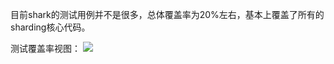 目前shark的测试用例并不是很多，总体覆盖率为20%左右，基本上覆盖了所有的sharding核心代码。

测试覆盖率视图：
![](http://dl.iteye.com/upload/picture/pic/135323/14364a9f-3ed3-305a-a8e0-3ca2060e1d79.png)